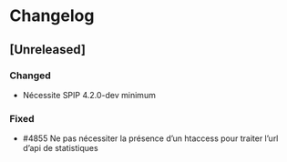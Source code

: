 # Changelog

## [Unreleased]

### Changed

- Nécessite SPIP 4.2.0-dev minimum

### Fixed

- #4855 Ne pas nécessiter la présence d’un htaccess pour traiter l’url d’api de statistiques

